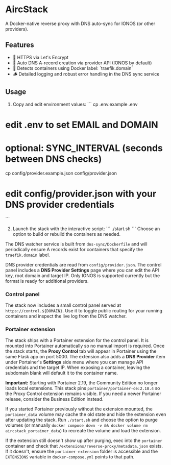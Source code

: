 # AircStack

A Docker-native reverse proxy with DNS auto-sync for IONOS (or other providers).

## Features

- 🔐 HTTPS via Let's Encrypt
- 📡 Auto DNS A-record creation via provider API (IONOS by default)
- 🧠 Detects containers using Docker label: \`traefik.domain\`
- 🪵 Detailed logging and robust error handling in the DNS sync service


## Usage

1. Copy and edit environment values:
   \`\`\`
   cp .env.example .env
# edit .env to set EMAIL and DOMAIN
# optional: SYNC_INTERVAL (seconds between DNS checks)
   cp config/provider.example.json config/provider.json
# edit config/provider.json with your DNS provider credentials
   \`\`\`

2. Launch the stack with the interactive script:
   \`\`\`
   ./start.sh
   \`\`\`
Choose an option to build or rebuild the containers as needed.

The DNS watcher service is built from `dns-sync/Dockerfile` and will
periodically ensure A records exist for containers that specify the
`traefik.domain` label.

DNS provider credentials are read from `config/provider.json`. The control
panel includes a **DNS Provider Settings** page where you can edit the API key,
root domain and target IP. Only IONOS is supported currently but the format is
ready for additional providers.

### Control panel

The stack now includes a small control panel served at
`https://control.${DOMAIN}`. Use it to toggle public routing for your running
containers and inspect the live log from the DNS watcher.

### Portainer extension

The stack ships with a Portainer extension for the control panel. It is mounted
into Portainer automatically so no manual import is required. Once the stack
starts, the **Proxy Control** tab will appear in Portainer using the same Flask
app on port 5000. The extension also adds a **DNS Provider** item under
Portainer's **Settings** side menu where you can manage API credentials and the
target IP. When exposing a container, leaving the subdomain blank will default
it to the container name.

**Important:** Starting with Portainer 2.19, the Community Edition no longer
loads local extensions. This stack pins `portainer/portainer-ce:2.18.4` so the
Proxy Control extension remains visible. If you need a newer Portainer release,
consider the Business Edition instead.

If you started Portainer previously without the extension mounted, the
`portainer_data` volume may cache the old state and hide the extension even
after updating the stack. Run `./start.sh` and choose the option to purge
volumes (or manually `docker compose down -v && docker volume rm
aircstack_portainer_data`) to recreate the volume and load the extension.


If the extension still doesn't show up after purging, exec into the
`portainer` container and check that `/extensions/reverse-proxy/metadata.json`
exists. If it doesn't, ensure the `portainer-extension` folder is accessible
and the `EXTENSIONS` variable in `docker-compose.yml` points to that path.

